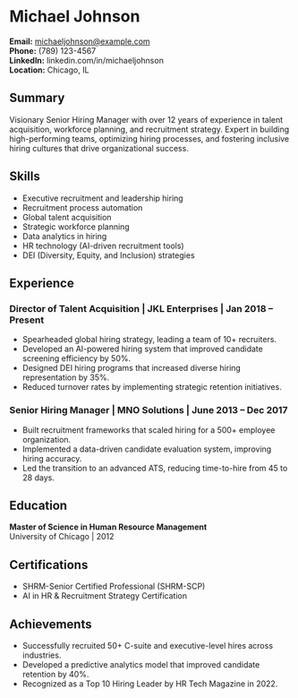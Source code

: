 # Michael Johnson
**Email:** michaeljohnson@example.com  
**Phone:** (789) 123-4567  
**LinkedIn:** linkedin.com/in/michaeljohnson  
**Location:** Chicago, IL  

## Summary
Visionary Senior Hiring Manager with over 12 years of experience in talent acquisition, workforce planning, and recruitment strategy. Expert in building high-performing teams, optimizing hiring processes, and fostering inclusive hiring cultures that drive organizational success.

## Skills
- Executive recruitment and leadership hiring  
- Recruitment process automation  
- Global talent acquisition  
- Strategic workforce planning  
- Data analytics in hiring  
- HR technology (AI-driven recruitment tools)  
- DEI (Diversity, Equity, and Inclusion) strategies  

## Experience
### Director of Talent Acquisition | JKL Enterprises | Jan 2018 – Present  
- Spearheaded global hiring strategy, leading a team of 10+ recruiters.  
- Developed an AI-powered hiring system that improved candidate screening efficiency by 50%.  
- Designed DEI hiring programs that increased diverse hiring representation by 35%.  
- Reduced turnover rates by implementing strategic retention initiatives.  

### Senior Hiring Manager | MNO Solutions | June 2013 – Dec 2017  
- Built recruitment frameworks that scaled hiring for a 500+ employee organization.  
- Implemented a data-driven candidate evaluation system, improving hiring accuracy.  
- Led the transition to an advanced ATS, reducing time-to-hire from 45 to 28 days.  

## Education
**Master of Science in Human Resource Management**  
University of Chicago | 2012  

## Certifications
- SHRM-Senior Certified Professional (SHRM-SCP)  
- AI in HR & Recruitment Strategy Certification  

## Achievements
- Successfully recruited 50+ C-suite and executive-level hires across industries.  
- Developed a predictive analytics model that improved candidate retention by 40%.  
- Recognized as a Top 10 Hiring Leader by HR Tech Magazine in 2022.  
